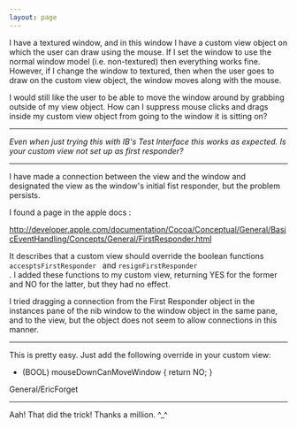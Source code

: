 ```yaml
---
layout: page
---
```


I have a textured window, and in this window I have a custom view object on which the user can draw using the mouse.  If I set the window to use the normal window model (i.e. non-textured) then everything works fine.  However, if I change the window to textured, then when the user goes to draw on the custom view object, the window moves along with the mouse.

I would still like the user to be able to move the window around by grabbing outside of my view object.  How can I suppress mouse clicks and drags inside my custom view object from going to the window it is sitting on?

----
*Even when just trying this with IB's Test Interface this works as expected. Is your custom view not set up as first responder?*

----
I have made a connection between the view and the window and designated the view as the window's initial fist responder, but the problem persists.  

I found a page in the apple docs : 

http://developer.apple.com/documentation/Cocoa/Conceptual/General/BasicEventHandling/Concepts/General/FirstResponder.html 

It describes that a custom view should override the boolean functions  <code>accesptsFirstResponder </code> and  <code>resignFirstResponder </code>.  I added these functions to my custom view, returning YES for the former and NO for the latter, but they had no effect.  

I tried dragging a connection from the First Responder object in the instances pane of the nib window to the window object in the same pane, and to the view, but the object does not seem to allow connections in this manner.

----

This is pretty easy. Just add the following override in your custom view:

    
- (BOOL) mouseDownCanMoveWindow
{
    return NO;
}



General/EricForget

----

Aah!  That did the trick!  Thanks a million. ^_^